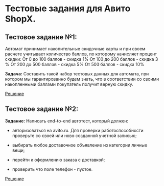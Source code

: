 # Тестовые задания для Авито ShopX.

## Тестовое задание №1:

Автомат принимает накопительные скидочные карты и при своем расчете учитывает количество баллов, по которому начисляет процент скидки: От 0 до 100 баллов - скидка 1% От 100 до 200 баллов - скидка 3 % От 200 до 500 баллов - скидка 5% От 500 баллов - скидка 10%

**Задача:** Составить такой набор тестовых данных для автомата, при котором мы гарантированно будем знать, что в соответствии со своими накопленными баллами покупатель получит верную скидку.

[Решение](TaskTestData.md)


## Тестовое задание №2:

**Задание:** Написать end-to-end автотест, который должен:

 - авторизоваться на avito.ru. Для проверки работоспособности проверьте
   со своей или ново созданной учетной записью;
   
 - выбирать любое доставочное объявление из категории личные вещи;

 - перейти к оформлению заказа с доставкой;
 
 - проверить что поле телефон - пустое.

 [Решение](test_task_shopx/README.md)